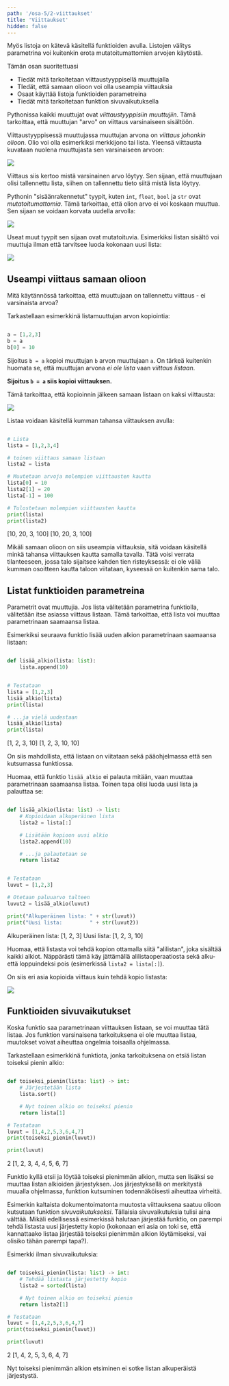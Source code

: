 ```yaml
---
path: '/osa-5/2-viittaukset'
title: 'Viittaukset'
hidden: false
---
```


<text-box variant='learningObjectives' name='Oppimistavoitteet'>

Myös listoja on kätevä käsitellä funktioiden avulla. Listojen välitys parametrina voi kuitenkin erota mutatoitumattomien arvojen käytöstä.

Tämän osan suoritettuasi

- Tiedät mitä tarkoitetaan viittaustyyppisellä muuttujalla
- TIedät, että samaan olioon voi olla useampia viittauksia
- Osaat käyttää listoja funktioiden parametreina
- Tiedät mitä tarkoitetaan funktion sivuvaikutuksella

</text-box>

Pythonissa kaikki muuttujat ovat _viittaustyyppisiin muuttujiin_.
Tämä tarkoittaa, että muuttujan "arvo" on viittaus varsinaiseen sisältöön.

Viittaustyyppisessä muuttujassa muuttujan arvona on _viittaus johonkin olioon_. Olio voi olla esimerkiksi merkkijono tai lista. Yleensä viittausta kuvataan nuolena muuttujasta sen varsinaiseen arvoon:

<img src="5_2_1.png">

Viittaus siis kertoo mistä varsinainen arvo löytyy. Sen sijaan, että muuttujaan olisi tallennettu lista, siihen on tallennettu tieto siitä mistä lista löytyy.

Pythonin "sisäänrakennetut" tyypit, kuten `int`, `float`, `bool` ja `str` ovat _mutatoitumattomia_. Tämä tarkoittaa, että olion arvo ei voi koskaan muuttua. Sen sijaan se voidaan korvata uudella arvolla:

<img src="5_2_2.png">

Useat muut tyypit sen sijaan ovat mutatoituvia. Esimerkiksi listan sisältö voi muuttuja ilman että tarvitsee luoda kokonaan uusi lista:

<img src="5_2_3.png">

## Useampi viittaus samaan olioon

Mitä käytännössä tarkoittaa, että muuttujaan on tallennettu viittaus - ei varsinaista arvoa?

Tarkastellaan esimerkkinä listamuuttujan arvon kopiointia:

```python

a = [1,2,3]
b = a
b[0] = 10

```

Sijoitus `b = a` kopioi muuttujan `b` arvon muuttujaan `a`. On tärkeä kuitenkin huomata se, että muuttujan arvona _ei ole lista_ vaan _viittaus listaan_.

**Sijoitus `b = a` siis kopioi viittauksen.**

Tämä tarkoittaa, että kopioinnin jälkeen samaan listaan on kaksi viittausta:

<img src="5_2_4.png">

Listaa voidaan käsitellä kumman tahansa viittauksen avulla:

```python

# Lista
lista = [1,2,3,4]

# toinen viittaus samaan listaan
lista2 = lista

# Muutetaan arvoja molempien viittausten kautta
lista[0] = 10
lista2[1] = 20
lista[-1] = 100

# Tulostetaan molempien viittausten kautta
print(lista)
print(lista2)

```

<sample-output>

[10, 20, 3, 100]
[10, 20, 3, 100]

</sample-output>

Mikäli samaan olioon on siis useampia viittauksia, sitä voidaan käsitellä minkä tahansa viittauksen kautta samalla tavalla. Tätä voisi verrata tilanteeseen, jossa talo sijaitsee kahden tien risteyksessä: ei ole väliä kumman osoitteen kautta taloon viitataan, kyseessä on kuitenkin sama talo.


## Listat funktioiden parametreina

Parametrit ovat muuttujia. Jos lista välitetään parametrina funktiolla, välitetään itse asiassa viittaus listaan. Tämä tarkoittaa, että lista voi muuttaa parametrinaan saamaansa listaa.

Esimerkiksi seuraava funktio lisää uuden alkion parametrinaan saamaansa listaan:

```python

def lisää_alkio(lista: list):
    lista.append(10)


# Testataan
lista = [1,2,3]
lisää_alkio(lista)
print(lista)

# ...ja vielä uudestaan
lisää_alkio(lista)
print(lista)

```

<sample-output>

[1, 2, 3, 10]
[1, 2, 3, 10, 10]

</sample-output>

On siis mahdollista, että listaan on viitataan sekä pääohjelmassa että sen kutsumassa funktiossa.

Huomaa, että funktio `lisää_alkio` ei palauta mitään, vaan muuttaa parametrinaan saamaansa listaa. Toinen tapa olisi luoda uusi lista ja palauttaa se:

```python

def lisää_alkio(lista: list) -> list:
    # Kopioidaan alkuperäinen lista
    lista2 = lista[:]

    # Lisätään kopioon uusi alkio
    lista2.append(10)

    # ...ja palautetaan se
    return lista2


# Testataan
luvut = [1,2,3]

# Otetaan paluuarvo talteen
luvut2 = lisää_alkio(luvut)

print("Alkuperäinen lista: " + str(luvut))
print("Uusi lista:         " + str(luvut2))

```

<sample-output>

Alkuperäinen lista: [1, 2, 3]
Uusi lista:         [1, 2, 3, 10]

</sample-output>

Huomaa, että listasta voi tehdä kopion ottamalla siitä "alilistan", joka sisältää kaikki alkiot. Näppärästi tämä käy jättämällä alilistaoperaatiosta sekä alku- että loppuindeksi pois (esimerkissä `lista2 = lista[:]`).

On siis eri asia kopioida viittaus kuin tehdä kopio listasta:

<img src="5_2_5.png">

## Funktioiden sivuvaikutukset

Koska funktio saa parametrinaan viittauksen listaan, se voi muuttaa tätä listaa. Jos funktion varsinaisena tarkoituksena ei ole muuttaa listaa, muutokset voivat aiheuttaa ongelmia toisaalla ohjelmassa.

Tarkastellaan esimerkkinä funktiota, jonka tarkoituksena on etsiä listan toiseksi pienin alkio:

```python

def toiseksi_pienin(lista: list) -> int:
    # Järjestetään lista
    lista.sort()

    # Nyt toinen alkio on toiseksi pienin
    return lista[1]

# Testataan
luvut = [1,4,2,5,3,6,4,7]
print(toiseksi_pienin(luvut))

print(luvut)

```

<sample-output>

2
[1, 2, 3, 4, 4, 5, 6, 7]

</sample-output>

Funktio kyllä etsii ja löytää toiseksi pienimmän alkion, mutta sen lisäksi se muuttaa listan alkioiden järjestyksen. Jos järjestyksellä on merkitystä muualla ohjelmassa, funktion kutsuminen todennäköisesti aiheuttaa virheitä.

Esimerkin kaltaista dokumentoimatonta muutosta viittauksena saatuu olioon kutsutaan funktion _sivuvaikutukseksi_. Tällaisia sivuvaikutuksia tulisi aina välttää. Mikäli edellisessä esimerkissä halutaan järjestää funktio, on parempi tehdä listasta uusi järjestetty kopio (kokonaan eri asia on toki se, että kannattaako listaa järjestää toiseksi pienimmän alkion löytämiseksi, vai olisiko tähän parempi tapa?).

Esimerkki ilman sivuvaikutuksia:

```python

def toiseksi_pienin(lista: list) -> int:
    # Tehdää listasta järjestetty kopio
    lista2 = sorted(lista)

    # Nyt toinen alkio on toiseksi pienin
    return lista2[1]

# Testataan
luvut = [1,4,2,5,3,6,4,7]
print(toiseksi_pienin(luvut))

print(luvut)

```

<sample-output>

2
[1, 4, 2, 5, 3, 6, 4, 7]

</sample-output>

Nyt toiseksi pienimmän alkion etsiminen ei sotke listan alkuperäistä järjestystä.


